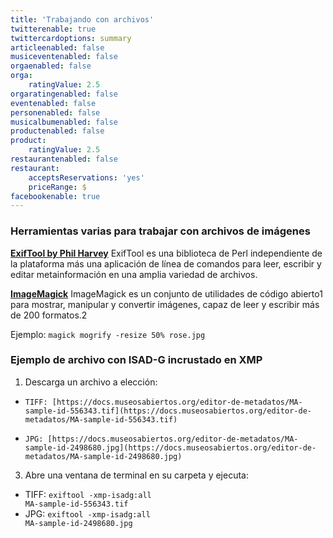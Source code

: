 ```yaml
---
title: 'Trabajando con archivos'
twitterenable: true
twittercardoptions: summary
articleenabled: false
musiceventenabled: false
orgaenabled: false
orga:
    ratingValue: 2.5
orgaratingenabled: false
eventenabled: false
personenabled: false
musicalbumenabled: false
productenabled: false
product:
    ratingValue: 2.5
restaurantenabled: false
restaurant:
    acceptsReservations: 'yes'
    priceRange: $
facebookenable: true
---
```


### Herramientas varias para trabajar con archivos de imágenes

**[ExifTool by Phil Harvey](https://exiftool.org/)**
ExifTool es una biblioteca de Perl independiente de la plataforma más una aplicación de línea de comandos para leer, escribir y editar metainformación en una amplia variedad de archivos.

**[ImageMagick](https://imagemagick.org/)**
ImageMagick es un conjunto de utilidades de código abierto1​ para mostrar, manipular y convertir imágenes, capaz de leer y escribir más de 200 formatos.2

Ejemplo: <code>magick mogrify -resize 50% rose.jpg</code>




### Ejemplo de archivo con ISAD-G incrustado en XMP

1. Descarga un archivo a elección: 
*     TIFF: [https://docs.museosabiertos.org/editor-de-metadatos/MA-sample-id-556343.tif](https://docs.museosabiertos.org/editor-de-metadatos/MA-sample-id-556343.tif)
*     JPG: [https://docs.museosabiertos.org/editor-de-metadatos/MA-sample-id-2498680.jpg](https://docs.museosabiertos.org/editor-de-metadatos/MA-sample-id-2498680.jpg)
3. Abre una ventana de terminal en su carpeta y ejecuta:
*   TIFF: <code>exiftool -xmp-isadg:all MA-sample-id-556343.tif</code>
*   JPG: <code>exiftool -xmp-isadg:all MA-sample-id-2498680.jpg</code>
